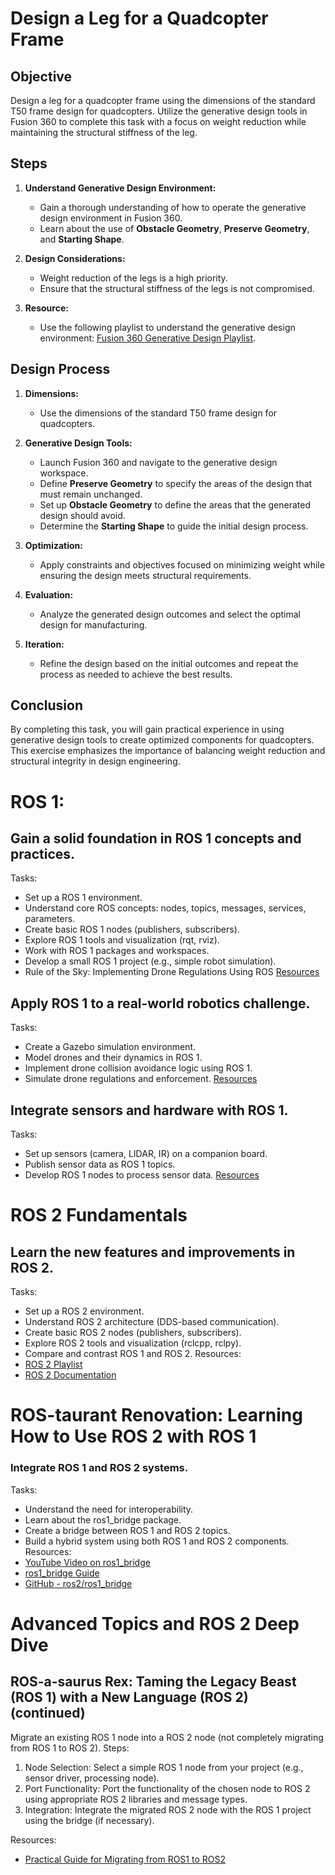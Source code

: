 # Design a Leg for a Quadcopter Frame

## Objective

Design a leg for a quadcopter frame using the dimensions of the standard T50 frame design for quadcopters. Utilize the generative design tools in Fusion 360 to complete this task with a focus on weight reduction while maintaining the structural stiffness of the leg.

## Steps

1. **Understand Generative Design Environment:**
   - Gain a thorough understanding of how to operate the generative design environment in Fusion 360.
   - Learn about the use of **Obstacle Geometry**, **Preserve Geometry**, and **Starting Shape**.

2. **Design Considerations:**
   - Weight reduction of the legs is a high priority.
   - Ensure that the structural stiffness of the legs is not compromised.

3. **Resource:**
   - Use the following playlist to understand the generative design environment: [Fusion 360 Generative Design Playlist](https://www.youtube.com/watch?v=sps-OR60fVU&list=PLEzzQIuBvBkr7tNcgERS9IIxLSPbb8A6M).

## Design Process

1. **Dimensions:**
   - Use the dimensions of the standard T50 frame design for quadcopters.

2. **Generative Design Tools:**
   - Launch Fusion 360 and navigate to the generative design workspace.
   - Define **Preserve Geometry** to specify the areas of the design that must remain unchanged.
   - Set up **Obstacle Geometry** to define the areas that the generated design should avoid.
   - Determine the **Starting Shape** to guide the initial design process.

3. **Optimization:**
   - Apply constraints and objectives focused on minimizing weight while ensuring the design meets structural requirements.

4. **Evaluation:**
   - Analyze the generated design outcomes and select the optimal design for manufacturing.

5. **Iteration:**
   - Refine the design based on the initial outcomes and repeat the process as needed to achieve the best results.

## Conclusion

By completing this task, you will gain practical experience in using generative design tools to create optimized components for quadcopters. This exercise emphasizes the importance of balancing weight reduction and structural integrity in design engineering.

# ROS 1:
## Gain a solid foundation in ROS 1 concepts and practices.
Tasks:
* Set up a ROS 1 environment.
* Understand core ROS concepts: nodes, topics, messages, services, parameters.
* Create basic ROS 1 nodes (publishers, subscribers).
* Explore ROS 1 tools and visualization (rqt, rviz).
* Work with ROS 1 packages and workspaces.
* Develop a small ROS 1 project (e.g., simple robot simulation).
* Rule of the Sky: Implementing Drone Regulations Using ROS
  [Resources](https://www.ros.org/)

## Apply ROS 1 to a real-world robotics challenge.
Tasks:
* Create a Gazebo simulation environment.
* Model drones and their dynamics in ROS 1.
* Implement drone collision avoidance logic using ROS 1.
* Simulate drone regulations and enforcement.
  [Resources](https://gazebosim.org/home)


## Integrate sensors and hardware with ROS 1.
Tasks:
* Set up sensors (camera, LIDAR, IR) on a companion board.
* Publish sensor data as ROS 1 topics.
* Develop ROS 1 nodes to process sensor data.
 [Resources](https://github.com/Intelligent-Quads/iq_tutorials)

# ROS 2 Fundamentals

## Learn the new features and improvements in ROS 2.
Tasks:
* Set up a ROS 2 environment.
* Understand ROS 2 architecture (DDS-based communication).
* Create basic ROS 2 nodes (publishers, subscribers).
* Explore ROS 2 tools and visualization (rclcpp, rclpy).
* Compare and contrast ROS 1 and ROS 2.
Resources:
* [ROS 2 Playlist](https://www.youtube.com/playlist?list=PLLSegLrePWgJudpPUof4-nVFHGkB62Izy)
* [ROS 2 Documentation](https://docs.ros.org/en/humble/index.html)

# ROS-taurant Renovation: Learning How to Use ROS 2 with ROS 1
### Integrate ROS 1 and ROS 2 systems.
Tasks:
* Understand the need for interoperability.
* Learn about the ros1_bridge package.
* Create a bridge between ROS 1 and ROS 2 topics.
* Build a hybrid system using both ROS 1 and ROS 2 components.
Resources:
* [YouTube Video on ros1_bridge](https://www.youtube.com/watch?v=sJLvv1xtjSM)
* [ros1_bridge Guide](https://docs.ros.org/en/humble/How-To-Guides/Using-ros1_bridge-Jammy-upstream.html)
* [GitHub - ros2/ros1_bridge](https://github.com/ros2/ros1_bridge#example-1-run-the-bridge-and-the-example-talker-and-listener)

# Advanced Topics and ROS 2 Deep Dive
## ROS-a-saurus Rex: Taming the Legacy Beast (ROS 1) with a New Language (ROS 2) (continued)
Migrate an existing ROS 1 node into a ROS 2 node (not completely migrating from ROS 1 to ROS 2).
Steps:
1. Node Selection: Select a simple ROS 1 node from your project (e.g., sensor driver, processing node).
2. Port Functionality: Port the functionality of the chosen node to ROS 2 using appropriate ROS 2 libraries and message types.
3. Integration: Integrate the migrated ROS 2 node with the ROS 1 project using the bridge (if necessary).

Resources: 
* [Practical Guide for Migrating from ROS1 to ROS2](https://admantium.medium.com/robot-operating-system-practical-guide-for-migrating-from-ros1-to-ros2-2fe93aca9363)
